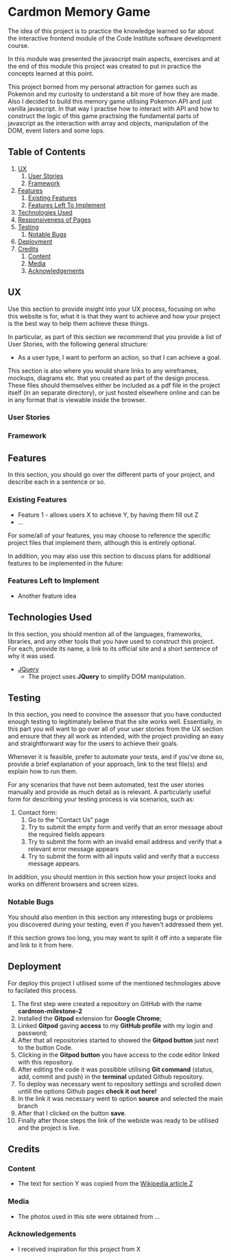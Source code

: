 # Cardmon Memory Game

The idea of this project is to practice the knowledge learned so far about the interactive frontend module of the Code Institute software development course.
 
In this module was presented the javascript main aspects, exercises and at the end of this module this project was created to put in practice the concepts learned at this point.
 
This project borned from my personal attraction for games such as Pokemon and my curiosity to understand a bit more of how they are made. Also I decided to build this memory game utilising Pokemon API and just vanilla javascript. In that way I practise how to interact with API and how to construct the logic of this game practising the fundamental parts of javascript as the interaction with array and objects, manipulation of the DOM, event listers and some lops.
 
## Table of Contents
1. [UX](#UX)
    1. [User Stories](#user-stories)
    1. [Framework](#framework)
1. [Features](#features)
    1. [Existing Features](#existing-features)
    1. [Features Left To Implement](#features-left-to-implement)
1. [Technologies Used](#technologies-used)
1. [Responsiveness of Pages](#responsiveness-of-pages)
1. [Testing](#testing)
    1. [Notable Bugs](#notable-bugs)
1. [Deployment](#deployment)
1. [Credits](#credits)
    1. [Content](#content)
    2. [Media](#media)
    3. [Acknowledgements](#acknowledgements)

## UX
 
Use this section to provide insight into your UX process, focusing on who this website is for, what it is that they want to achieve and how your project is the best way to help them achieve these things.

In particular, as part of this section we recommend that you provide a list of User Stories, with the following general structure:
- As a user type, I want to perform an action, so that I can achieve a goal.

This section is also where you would share links to any wireframes, mockups, diagrams etc. that you created as part of the design process. These files should themselves either be included as a pdf file in the project itself (in an separate directory), or just hosted elsewhere online and can be in any format that is viewable inside the browser.

### User Stories


### Framework


## Features

In this section, you should go over the different parts of your project, and describe each in a sentence or so.
 
### Existing Features
- Feature 1 - allows users X to achieve Y, by having them fill out Z
- ...

For some/all of your features, you may choose to reference the specific project files that implement them, although this is entirely optional.

In addition, you may also use this section to discuss plans for additional features to be implemented in the future:

### Features Left to Implement
- Another feature idea

## Technologies Used

In this section, you should mention all of the languages, frameworks, libraries, and any other tools that you have used to construct this project. For each, provide its name, a link to its official site and a short sentence of why it was used.

- [JQuery](https://jquery.com)
    - The project uses **JQuery** to simplify DOM manipulation.


## Testing

In this section, you need to convince the assessor that you have conducted enough testing to legitimately believe that the site works well. Essentially, in this part you will want to go over all of your user stories from the UX section and ensure that they all work as intended, with the project providing an easy and straightforward way for the users to achieve their goals.

Whenever it is feasible, prefer to automate your tests, and if you've done so, provide a brief explanation of your approach, link to the test file(s) and explain how to run them.

For any scenarios that have not been automated, test the user stories manually and provide as much detail as is relevant. A particularly useful form for describing your testing process is via scenarios, such as:

1. Contact form:
    1. Go to the "Contact Us" page
    2. Try to submit the empty form and verify that an error message about the required fields appears
    3. Try to submit the form with an invalid email address and verify that a relevant error message appears
    4. Try to submit the form with all inputs valid and verify that a success message appears.

In addition, you should mention in this section how your project looks and works on different browsers and screen sizes.

### Notable Bugs
You should also mention in this section any interesting bugs or problems you discovered during your testing, even if you haven't addressed them yet.

If this section grows too long, you may want to split it off into a separate file and link to it from here.

## Deployment

For deploy this project I utilised some of the mentioned technologies above to facilated this process.

1. The first step were created a repository on GitHub with the name **cardmon-milestone-2**
2. Installed the **Gitpod** extension for **Google Chrome**;
3. Linked **Gitpod** gaving **access** to my **GitHub profile** with my login and password;
4. After that all repositories started to showed the **Gitpod button** just next to the button Code.
5. Clicking in the **Gitpod button** you have access to the code editor linked with this repository.
6. After editing the code it was possibble utilising **Git command** (status, add, commit and push) in the **terminal** updated Github repository.
7. To deploy was necessary went to repository settings and scrolled down untill the options Github pages **check it out here!**
8. In the link it was necessary went to option **source** and selected the main branch
9. After that I clicked on the button **save**.
10. Finally after those steps the link of the webiste was ready to be utilised and the project is live.

## Credits

### Content
- The text for section Y was copied from the [Wikipedia article Z](https://en.wikipedia.org/wiki/Z)

### Media
- The photos used in this site were obtained from ...

### Acknowledgements

- I received inspiration for this project from X